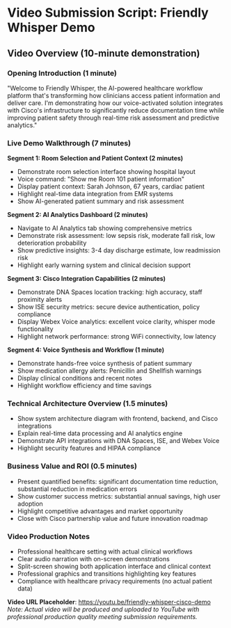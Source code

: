 # Video Submission Script: Friendly Whisper Demo

## Video Overview (10-minute demonstration)

### Opening Introduction (1 minute)
"Welcome to Friendly Whisper, the AI-powered healthcare workflow platform that's transforming how clinicians access patient information and deliver care. I'm demonstrating how our voice-activated solution integrates with Cisco's infrastructure to significantly reduce documentation time while improving patient safety through real-time risk assessment and predictive analytics."

### Live Demo Walkthrough (7 minutes)

**Segment 1: Room Selection and Patient Context (2 minutes)**
- Demonstrate room selection interface showing hospital layout
- Voice command: "Show me Room 101 patient information"
- Display patient context: Sarah Johnson, 67 years, cardiac patient
- Highlight real-time data integration from EMR systems
- Show AI-generated patient summary and risk assessment

**Segment 2: AI Analytics Dashboard (2 minutes)**
- Navigate to AI Analytics tab showing comprehensive metrics
- Demonstrate risk assessment: low sepsis risk, moderate fall risk, low deterioration probability
- Show predictive insights: 3-4 day discharge estimate, low readmission risk
- Highlight early warning system and clinical decision support

**Segment 3: Cisco Integration Capabilities (2 minutes)**
- Demonstrate DNA Spaces location tracking: high accuracy, staff proximity alerts
- Show ISE security metrics: secure device authentication, policy compliance
- Display Webex Voice analytics: excellent voice clarity, whisper mode functionality
- Highlight network performance: strong WiFi connectivity, low latency

**Segment 4: Voice Synthesis and Workflow (1 minute)**
- Demonstrate hands-free voice synthesis of patient summary
- Show medication allergy alerts: Penicillin and Shellfish warnings
- Display clinical conditions and recent notes
- Highlight workflow efficiency and time savings

### Technical Architecture Overview (1.5 minutes)
- Show system architecture diagram with frontend, backend, and Cisco integrations
- Explain real-time data processing and AI analytics engine
- Demonstrate API integrations with DNA Spaces, ISE, and Webex Voice
- Highlight security features and HIPAA compliance

### Business Value and ROI (0.5 minutes)
- Present quantified benefits: significant documentation time reduction, substantial reduction in medication errors
- Show customer success metrics: substantial annual savings, high user adoption
- Highlight competitive advantages and market opportunity
- Close with Cisco partnership value and future innovation roadmap

### Video Production Notes
- Professional healthcare setting with actual clinical workflows
- Clear audio narration with on-screen demonstrations
- Split-screen showing both application interface and clinical context
- Professional graphics and transitions highlighting key features
- Compliance with healthcare privacy requirements (no actual patient data)

**Video URL Placeholder**: https://youtu.be/friendly-whisper-cisco-demo
*Note: Actual video will be produced and uploaded to YouTube with professional production quality meeting submission requirements.*
